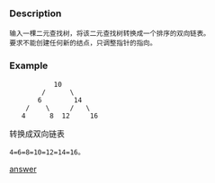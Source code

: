 
### Description
    输入一棵二元查找树，将该二元查找树转换成一个排序的双向链表。
    要求不能创建任何新的结点，只调整指针的指向。

### Example
               10
            /      \
           6        14
        /    \     /   \
       4      8  12     16
转换成双向链表
    
    4=6=8=10=12=14=16。

[answer](https://github.com/KenmyZhang/InterviewQuestionsAndAnswer/blob/master/answers/BTreeToBiDirectionalList.go)


  
